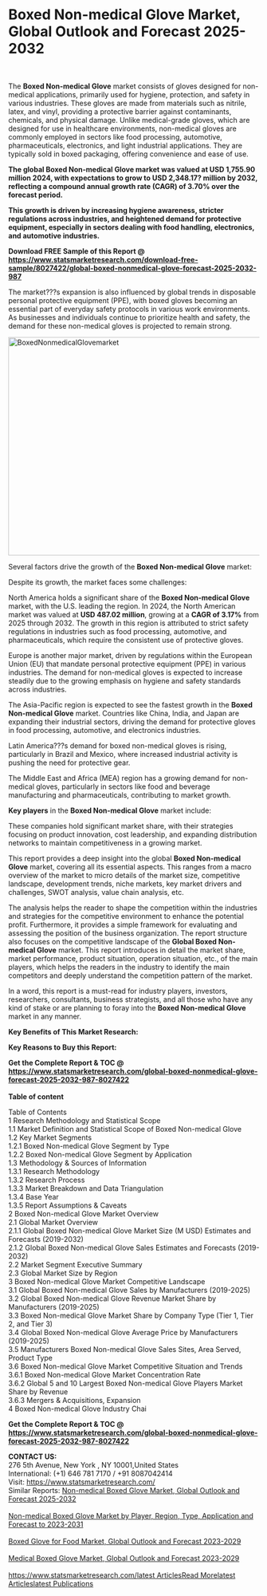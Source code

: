 <h1>Boxed Non-medical Glove Market, Global Outlook and Forecast 2025-2032</h1><br/><p>The <strong>Boxed Non-medical Glove</strong> market consists of gloves designed for non-medical applications, primarily used for hygiene, protection, and safety in various industries. These gloves are made from materials such as nitrile, latex, and vinyl, providing a protective barrier against contaminants, chemicals, and physical damage. Unlike medical-grade gloves, which are designed for use in healthcare environments, non-medical gloves are commonly employed in sectors like food processing, automotive, pharmaceuticals, electronics, and light industrial applications. They are typically sold in boxed packaging, offering convenience and ease of use.</p><p><strong>The global Boxed Non-medical Glove market was valued at USD 1,755.90 million 2024, with expectations to grow to USD 2,348.17? million by 2032, reflecting a compound annual growth rate (<strong>CAGR</strong>) of 3.70% over the forecast period.</strong></p><p><strong>This growth is driven by increasing hygiene awareness, stricter regulations across industries, and heightened demand for protective equipment, especially in sectors dealing with food handling, electronics, and automotive industries.</strong></p><p><strong>Download FREE Sample of this Report @ <a href="https://www.statsmarketresearch.com/download-free-sample/8027422/global-boxed-nonmedical-glove-forecast-2025-2032-987">https://www.statsmarketresearch.com/download-free-sample/8027422/global-boxed-nonmedical-glove-forecast-2025-2032-987</a></strong></p><p>The market???s expansion is also influenced by global trends in disposable personal protective equipment (PPE), with boxed gloves becoming an essential part of everyday safety protocols in various work environments. As businesses and individuals continue to prioritize health and safety, the demand for these non-medical gloves is projected to remain strong.</p><p><img alt="BoxedNonmedicalGlovemarket" src="https://www.grandresearchstore.com/assets/report-images/BoxedNonmedicalGlovemarket.png" style="width: 730px; height: 438px;"></p><p>Several factors drive the growth of the <strong>Boxed Non-medical Glove</strong> market:</p><p>Despite its growth, the market faces some challenges:</p><p>North America holds a significant share of the <strong>Boxed Non-medical Glove</strong> market, with the U.S. leading the region. In 2024, the North American market was valued at <strong>USD 487.02 million</strong>, growing at a <strong><strong>CAGR</strong> of 3.17%</strong> from 2025 through 2032. The growth in this region is attributed to strict safety regulations in industries such as food processing, automotive, and pharmaceuticals, which require the consistent use of protective gloves.</p><p>Europe is another major market, driven by regulations within the European Union (EU) that mandate personal protective equipment (PPE) in various industries. The demand for non-medical gloves is expected to increase steadily due to the growing emphasis on hygiene and safety standards across industries.</p><p>The Asia-Pacific region is expected to see the fastest growth in the <strong>Boxed Non-medical Glove</strong> market. Countries like China, India, and Japan are expanding their industrial sectors, driving the demand for protective gloves in food processing, automotive, and electronics industries.</p><p>Latin America???s demand for boxed non-medical gloves is rising, particularly in Brazil and Mexico, where increased industrial activity is pushing the need for protective gear.</p><p>The Middle East and Africa (MEA) region has a growing demand for non-medical gloves, particularly in sectors like food and beverage manufacturing and pharmaceuticals, contributing to market growth.</p><p><strong>Key players</strong> in the <strong>Boxed Non-medical Glove</strong> market include:</p><p>These companies hold significant market share, with their strategies focusing on product innovation, cost leadership, and expanding distribution networks to maintain competitiveness in a growing market.</p><p>This report provides a deep insight into the global <strong>Boxed Non-medical Glove</strong> market, covering all its essential aspects. This ranges from a macro overview of the market to micro details of the market size, competitive landscape, development trends, niche markets, key market drivers and challenges, SWOT analysis, value chain analysis, etc.</p><p>The analysis helps the reader to shape the competition within the industries and strategies for the competitive environment to enhance the potential profit. Furthermore, it provides a simple framework for evaluating and assessing the position of the business organization. The report structure also focuses on the competitive landscape of the <strong>Global Boxed Non-medical Glove</strong> market. This report introduces in detail the market share, market performance, product situation, operation situation, etc., of the main players, which helps the readers in the industry to identify the main competitors and deeply understand the competition pattern of the market.</p><p>In a word, this report is a must-read for industry players, investors, researchers, consultants, business strategists, and all those who have any kind of stake or are planning to foray into the <strong>Boxed Non-medical Glove</strong> market in any manner.</p><p><strong>Key Benefits of This Market Research:</strong></p><p><strong>Key <strong>Reasons to Buy</strong> this Report:</strong></p><div><b>Get the Complete Report & TOC @ <a href="https://www.statsmarketresearch.com/global-boxed-nonmedical-glove-forecast-2025-2032-987-8027422">https://www.statsmarketresearch.com/global-boxed-nonmedical-glove-forecast-2025-2032-987-8027422</a></b></div><br><b>Table of content</b><p>Table of Contents<br />1 Research Methodology and Statistical Scope<br />1.1 Market Definition and Statistical Scope of Boxed Non-medical Glove<br />1.2 Key Market Segments<br />1.2.1 Boxed Non-medical Glove Segment by Type<br />1.2.2 Boxed Non-medical Glove Segment by Application<br />1.3 Methodology & Sources of Information<br />1.3.1 Research Methodology<br />1.3.2 Research Process<br />1.3.3 Market Breakdown and Data Triangulation<br />1.3.4 Base Year<br />1.3.5 Report Assumptions & Caveats<br />2 Boxed Non-medical Glove Market Overview<br />2.1 Global Market Overview<br />2.1.1 Global Boxed Non-medical Glove Market Size (M USD) Estimates and Forecasts (2019-2032)<br />2.1.2 Global Boxed Non-medical Glove Sales Estimates and Forecasts (2019-2032)<br />2.2 Market Segment Executive Summary<br />2.3 Global Market Size by Region<br />3 Boxed Non-medical Glove Market Competitive Landscape<br />3.1 Global Boxed Non-medical Glove Sales by Manufacturers (2019-2025)<br />3.2 Global Boxed Non-medical Glove Revenue Market Share by Manufacturers (2019-2025)<br />3.3 Boxed Non-medical Glove Market Share by Company Type (Tier 1, Tier 2, and Tier 3)<br />3.4 Global Boxed Non-medical Glove Average Price by Manufacturers (2019-2025)<br />3.5 Manufacturers Boxed Non-medical Glove Sales Sites, Area Served, Product Type<br />3.6 Boxed Non-medical Glove Market Competitive Situation and Trends<br />3.6.1 Boxed Non-medical Glove Market Concentration Rate<br />3.6.2 Global 5 and 10 Largest Boxed Non-medical Glove Players Market Share by Revenue<br />3.6.3 Mergers & Acquisitions, Expansion<br />4 Boxed Non-medical Glove Industry Chai<br><div><b>Get the Complete Report & TOC @ <a href="https://www.statsmarketresearch.com/global-boxed-nonmedical-glove-forecast-2025-2032-987-8027422">https://www.statsmarketresearch.com/global-boxed-nonmedical-glove-forecast-2025-2032-987-8027422</a></b></div></p> <b>CONTACT US:</b><br>276 5th Avenue, New York , NY 10001,United States<br>International: (+1) 646 781 7170 / +91 8087042414<br>Visit: <a href="https://www.statsmarketresearch.com/">https://www.statsmarketresearch.com/</a><br>Similar Reports: <a href="https://www.statsmarketresearch.com/global-boxed-nonmedical-glove-forecast-2025-2032-987-8027422">Non-medical Boxed Glove Market, Global Outlook and Forecast 2025-2032</a><br/><br/><a href="https://www.statsmarketresearch.com/global-boxed-nonmedical-glove-forecast-2025-2032-987-8027422">Non-medical Boxed Glove Market by Player, Region, Type, Application and Forecast to 2023-2031 </a><br/><br/><a href="https://www.statsmarketresearch.com/global-boxed-nonmedical-glove-forecast-2025-2032-987-8027422">Boxed Glove for Food Market, Global Outlook and Forecast 2023-2029</a><br/><br/><a href="https://www.statsmarketresearch.com/global-boxed-nonmedical-glove-forecast-2025-2032-987-8027422">Medical Boxed Glove Market, Global Outlook and Forecast 2023-2029</a><br/><br/><a href="https://gyeongbokgung.com">https://www.statsmarketresearch.com/</a><a href="https://hallyeomaritime.com">latest Articles</a><a href="https://jingwansa.com">Read More</a><a href=https://nguoiviet.jp/">latest Articles</a><a href="https://www.intelmarketresearch.com/">latest Publications</a>
